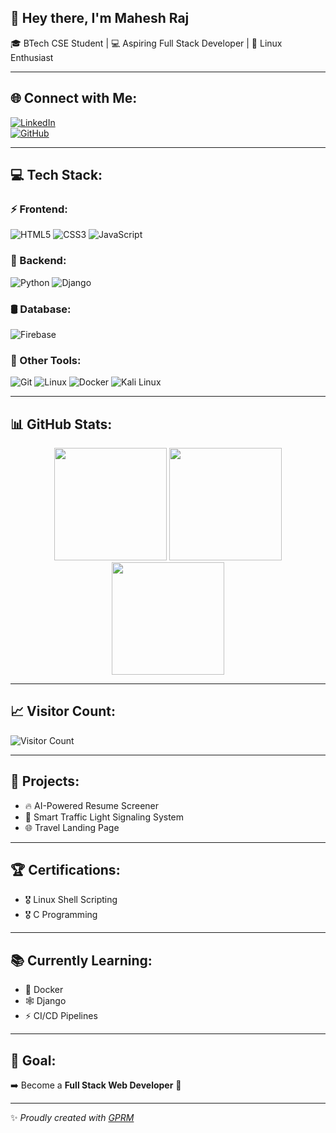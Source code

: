## 👋 Hey there, I'm **Mahesh Raj**  
🎓 BTech CSE Student | 💻 Aspiring Full Stack Developer | 🐧 Linux Enthusiast  

---

## 🌐 Connect with Me:
[![LinkedIn](https://img.shields.io/badge/LinkedIn-%230077B5.svg?style=for-the-badge&logo=linkedin&logoColor=white)](https://linkedin.com/in/maheshraj04)  
[![GitHub](https://img.shields.io/badge/GitHub-%23181717.svg?style=for-the-badge&logo=github&logoColor=white)](https://github.com/Maheshraj04)  

---

## 💻 Tech Stack:
### ⚡ Frontend:
![HTML5](https://img.shields.io/badge/HTML5-%23E34F26.svg?style=for-the-badge&logo=html5&logoColor=white)
![CSS3](https://img.shields.io/badge/CSS3-%231572B6.svg?style=for-the-badge&logo=css3&logoColor=white)
![JavaScript](https://img.shields.io/badge/JavaScript-%23F7DF1E.svg?style=for-the-badge&logo=javascript&logoColor=black)

### 🐍 Backend:
![Python](https://img.shields.io/badge/Python-%233776AB.svg?style=for-the-badge&logo=python&logoColor=white)
![Django](https://img.shields.io/badge/Django-%23092E20.svg?style=for-the-badge&logo=django&logoColor=white)

### 🛢️ Database:
![Firebase](https://img.shields.io/badge/Firebase-%23039BE5.svg?style=for-the-badge&logo=firebase)

### 🎯 Other Tools:
![Git](https://img.shields.io/badge/Git-%23F05032.svg?style=for-the-badge&logo=git&logoColor=white)
![Linux](https://img.shields.io/badge/Linux-%23FCC624.svg?style=for-the-badge&logo=linux&logoColor=black)
![Docker](https://img.shields.io/badge/Docker-%230db7ed.svg?style=for-the-badge&logo=docker&logoColor=white)
![Kali Linux](https://img.shields.io/badge/Kali%20Linux-%23000000.svg?style=for-the-badge&logo=kalilinux&logoColor=white)

---

## 📊 GitHub Stats:
<div align="center">
<img height="180em" src="https://github-readme-stats.vercel.app/api?username=Maheshraj04&theme=dark&hide_border=false&include_all_commits=true&count_private=true" />
<img height="180em" src="https://github-readme-streak-stats.herokuapp.com/?user=Maheshraj04&theme=dark&hide_border=false" />
<img height="180em" src="https://github-readme-stats.vercel.app/api/top-langs/?username=Maheshraj04&theme=dark&hide_border=false&include_all_commits=true&count_private=true&layout=compact" />
</div>

---

## 📈 Visitor Count:
![Visitor Count](https://visitcount.itsvg.in/api?id=Maheshraj04&label=Profile%20Views&color=6&icon=5&pretty=true)

---

## 🚀 Projects:
- 🔥 AI-Powered Resume Screener  
- 🚦 Smart Traffic Light Signaling System  
- 🌐 Travel Landing Page  

---

## 🏆 Certifications:
- 🎖️ Linux Shell Scripting  
- 🎖️ C Programming  

---

## 📚 Currently Learning:
- 🐳 Docker  
- 🕸️ Django  
- ⚡ CI/CD Pipelines  

---

## 🎯 Goal:
➡️ Become a **Full Stack Web Developer** 🚀  

---

✨ _Proudly created with [GPRM](https://gprm.itsvg.in)_  
